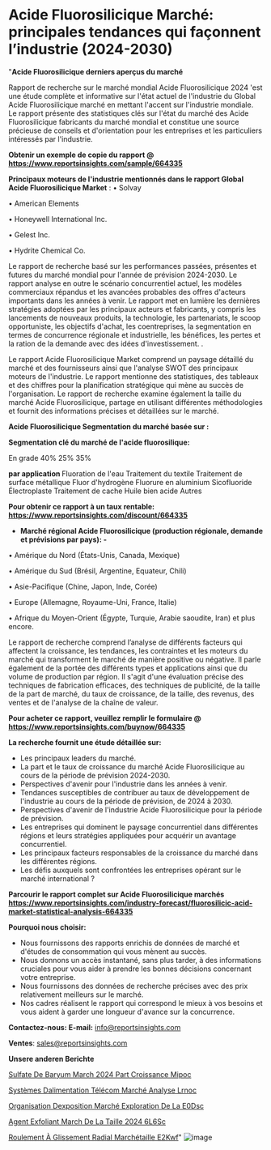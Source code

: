 # Acide Fluorosilicique Marché: principales tendances qui façonnent l’industrie (2024-2030)

"<strong>Acide Fluorosilicique derniers aperçus du marché</strong>

Rapport de recherche sur le marché mondial Acide Fluorosilicique 2024 'est une étude complète et informative sur l'état actuel de l'industrie du Global Acide Fluorosilicique marché en mettant l'accent sur l'industrie mondiale. Le rapport présente des statistiques clés sur l'état du marché des Acide Fluorosilicique fabricants du marché mondial et constitue une source précieuse de conseils et d'orientation pour les entreprises et les particuliers intéressés par l'industrie.

<strong>Obtenir un exemple de copie du rapport @ <a href=https://www.reportsinsights.com/sample/664335>https://www.reportsinsights.com/sample/664335</a></strong>

<strong>Principaux moteurs de l'industrie mentionnés dans le rapport Global Acide Fluorosilicique Market</strong> :
• Solvay

• American Elements

• Honeywell International Inc.

• Gelest Inc.

• Hydrite Chemical Co.

Le rapport de recherche basé sur les performances passées, présentes et futures du marché mondial pour l'année de prévision 2024-2030. Le rapport analyse en outre le scénario concurrentiel actuel, les modèles commerciaux répandus et les avancées probables des offres d'acteurs importants dans les années à venir. Le rapport met en lumière les dernières stratégies adoptées par les principaux acteurs et fabricants, y compris les lancements de nouveaux produits, la technologie, les partenariats, le scoop opportuniste, les objectifs d'achat, les coentreprises, la segmentation en termes de concurrence régionale et industrielle, les bénéfices, les pertes et la ration de la demande avec des idées d'investissement. .

Le rapport Acide Fluorosilicique Market comprend un paysage détaillé du marché et des fournisseurs ainsi que l'analyse SWOT des principaux moteurs de l'industrie. Le rapport mentionne des statistiques, des tableaux et des chiffres pour la planification stratégique qui mène au succès de l'organisation. Le rapport de recherche examine également la taille du marché Acide Fluorosilicique, partage en utilisant différentes méthodologies et fournit des informations précises et détaillées sur le marché.

<strong>Acide Fluorosilicique Segmentation du marché basée sur :</strong>

<strong> Segmentation clé du marché de l'acide fluorosilique: </strong>

En grade
40%
25%
35%

<strong> par application </strong>
Fluoration de l'eau
Traitement du textile
Traitement de surface métallique
Fluor d'hydrogène
Fluorure en aluminium
Sicofluoride
Électroplaste
Traitement de cache
Huile bien acide
Autres

<strong>Pour obtenir ce rapport à un taux rentable: <a href=https://www.reportsinsights.com/discount/664335>https://www.reportsinsights.com/discount/664335</a></strong>
<ul>
  <li><strong>Marché régional Acide Fluorosilicique (production régionale, demande et prévisions par pays): -</strong></li>
</ul>
• Amérique du Nord (États-Unis, Canada, Mexique)

• Amérique du Sud (Brésil, Argentine, Equateur, Chili)

• Asie-Pacifique (Chine, Japon, Inde, Corée)

• Europe (Allemagne, Royaume-Uni, France, Italie)

• Afrique du Moyen-Orient (Égypte, Turquie, Arabie saoudite, Iran) et plus encore.

Le rapport de recherche comprend l’analyse de différents facteurs qui affectent la croissance, les tendances, les contraintes et les moteurs du marché qui transforment le marché de manière positive ou négative. Il parle également de la portée des différents types et applications ainsi que du volume de production par région. Il s'agit d'une évaluation précise des techniques de fabrication efficaces, des techniques de publicité, de la taille de la part de marché, du taux de croissance, de la taille, des revenus, des ventes et de l'analyse de la chaîne de valeur.

<strong>Pour acheter ce rapport, veuillez remplir le formulaire @   <a href=https://www.reportsinsights.com/buynow/664335>https://www.reportsinsights.com/buynow/664335</a></strong>

<strong>La recherche fournit une étude détaillée sur:</strong>
<ul>
  <li>Les principaux leaders du marché.</li>
  <li>La part et le taux de croissance du marché Acide Fluorosilicique au cours de la période de prévision 2024-2030.</li>
  <li>Perspectives d'avenir pour l'industrie dans les années à venir.</li>
  <li>Tendances susceptibles de contribuer au taux de développement de l'industrie au cours de la période de prévision, de 2024 à 2030.</li>
  <li>Perspectives d'avenir de l'industrie Acide Fluorosilicique pour la période de prévision.</li>
  <li>Les entreprises qui dominent le paysage concurrentiel dans différentes régions et leurs stratégies appliquées pour acquérir un avantage concurrentiel.</li>
  <li>Les principaux facteurs responsables de la croissance du marché dans les différentes régions.</li>
  <li>Les défis auxquels sont confrontées les entreprises opérant sur le marché international ?</li>
</ul>

<strong>Parcourir le rapport complet sur Acide Fluorosilicique marchés <a href=https://www.reportsinsights.com/industry-forecast/fluorosilicic-acid-market-statistical-analysis-664335>https://www.reportsinsights.com/industry-forecast/fluorosilicic-acid-market-statistical-analysis-664335</a></strong>

<strong>Pourquoi nous choisir:</strong>
<ul>
  <li>Nous fournissons des rapports enrichis de données de marché et d'études de consommation qui vous mènent au succès.</li>
  <li>Nous donnons un accès instantané, sans plus tarder, à des informations cruciales pour vous aider à prendre les bonnes décisions concernant votre entreprise.</li>
  <li>Nous fournissons des données de recherche précises avec des prix relativement meilleurs sur le marché.</li>
  <li>Nos cadres réalisent le rapport qui correspond le mieux à vos besoins et vous aident à garder une longueur d'avance sur la concurrence.</li>
</ul>
<strong>Contactez-nous:
</strong><strong>E-mail:</strong> <a href=mailto:info@reportsinsights.com>info@reportsinsights.com</a>

<strong>Ventes</strong>: <a href=mailto:sales@reportsinsights.com>sales@reportsinsights.com</a>

<strong>Unsere anderen Berichte</strong>

<a href=https://www.linkedin.com/pulse/sulfate-de-baryum-march%C3%A9-2024-part-croissance-mipoc/>Sulfate De Baryum March 2024 Part Croissance Mipoc</a>

<a href=https://www.linkedin.com/pulse/systèmes-dalimentation-télécom-marché-analyse-lrnoc/>Systèmes Dalimentation Télécom Marché Analyse Lrnoc</a>

<a href=https://www.linkedin.com/pulse/organisation-dexposition-marché-exploration-de-la-e0dsc/>Organisation Dexposition Marché Exploration De La E0Dsc</a>

<a href=https://www.linkedin.com/pulse/agent-exfoliant-march%C3%A9-de-la-taille-2024-6l6sc/>Agent Exfoliant March De La Taille 2024 6L6Sc</a>

<a href=https://www.linkedin.com/pulse/roulement-à-glissement-radial-marchétaille-e2kwf/>Roulement À Glissement Radial Marchétaille E2Kwf</a>"
![image](https://github.com/daminid12/RImarketreport/assets/158430485/ea43933f-a931-452e-8d3a-2417b1adc54f)

